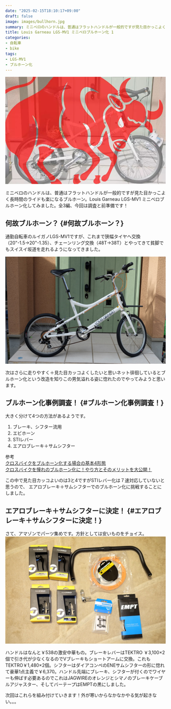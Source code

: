 ```yaml
---
date: "2025-02-15T18:10:17+09:00"
draft: false
image: images/bullhorn.jpg
summary: ミニベロのハンドルは、普通はフラットハンドルが一般的ですが見た目かっこよく長時間のライドも楽になるブルホーン。Louis Garneau LGS-MV1ミニベロブルホーン化してみました。
title: Louis Garneau LGS-MV1 ミニベロブルホーン化 1
categories:
- 自転車
- bike
tags:
- LGS-MV1
- ブルホーン化
---
```


![ブルホーン](./images/bullhorn.jpg)

ミニベロのハンドルは、普通はフラットハンドルが一般的ですが見た目かっこよく長時間のライドも楽になるブルホーン。Louis
Garneau LGS-MV1
ミニベロブルホーン化してみました。全3編、今回は調査と前準備です！

## 何故ブルホーン？ {#何故ブルホーン？}

通勤自転車のルイガノLGS-MV1ですが、これまで狭幅タイヤへ交換（20\"-1.5→20\"-1.35）、チェーンリング交換（48T→38T）とやってきて貧脚でもスイスイ坂道を走れるようになってきました。

![ジテツウチャリ ルイガノ LGS-MV1](./images/DSCF4386.JPG)

次はさらに走りやすく＋見た目カッコよくしたいと思いネット徘徊しているとブルホーン化という改造を知りこの男気溢れる姿に惚れたのでやってみようと思います。

## ブルホーン化事例調査！ {#ブルホーン化事例調査！}

大きく分けて4つの方法があるようです。

1.  ブレーキ、シフター流用
2.  エビホーン
3.  STIレバー
4.  エアロブレーキ＋サムシフター

参考\
[クロスバイクをブルホーン化する場合の基本4形態](https://escape.poo.tokyo/4-types-of-bull-horn-basic-style/)\
[クロスバイクを憧れのブルホーン化に！やり方とそのメリットを大公開！](https://kurashi-no.jp/I0015688)

この中で見た目カッコよいのは3と4ですがSTIレバー化は７速対応していないと思うので、
エアロブレーキ＋サムシフターでのブルホーン化に挑戦することにしました。

## エアロブレーキ＋サムシフターに決定！ {#エアロブレーキ＋サムシフターに決定！}

さて、アマゾンでパーツ集めです。方針としては安いものをチョイス。\
![買ってしまいました、ブルホーン化改造部品たち](./images/DSCF4605.JPG)

ハンドルはなんと￥538の激安中華もの。ブレーキレバーはTEKTRO
￥3,100×2個で引き代が少なくなるのでVブレーキもショートアームに交換。これもTEKTRO￥1,480×2個。シフターはダイアコンペのENEサムシフターの形に惚れて豪華1点主義で￥6,370。ハンドル先端にブレーキ、シフターが付くのでワイヤーも伸ばす必要あるのでこれはJAGWIREのオレンジとシマノのブレーキケーブルアジャスター、そしてバーテープはEMPTの黒にしました。

次回はこれらを組み付けていきます！外が寒いからなかなかやる気が起きない。。。
